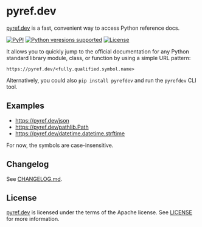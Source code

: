 # pyref.dev

[pyref.dev](https://pyref.dev) is a fast, convenient way to access Python reference docs.

<p>
<a href="https://pypi.org/project/pyrefdev"><img alt="PyPI" src="https://img.shields.io/pypi/v/pyrefdev"></a>
<a href="https://pypi.org/project/pyrefdev"><img alt="Python veresions supported" src="https://img.shields.io/pypi/pyversions/pyrefdev"></a>
<a href="https://github.com/mangoumbrella/pyref.dev/blob/main/LICENSE"><img alt="License" src="https://img.shields.io/pypi/l/pyrefdev.svg"></a>
</p>

It allows you to quickly jump to the official documentation for any Python standard library module, class, or function by using a simple URL pattern:

```
https://pyref.dev/<fully.qualified.symbol.name>
```

Alternatively, you could also `pip install pyrefdev` and run the `pyrefdev` CLI tool.

## Examples

* https://pyref.dev/json
* https://pyref.dev/pathlib.Path
* https://pyref.dev/datetime.datetime.strftime

For now, the symbols are case-insensitive.

## Changelog

See [CHANGELOG.md](https://github.com/mangoumbrella/pyref.dev/blob/main/CHANGELOG.md).

## License

[pyref.dev](https://pyref.dev) is licensed under the terms of the Apache license. See [LICENSE](https://github.com/mangoumbrella/pyref.dev/blob/main/LICENSE) for more information.
